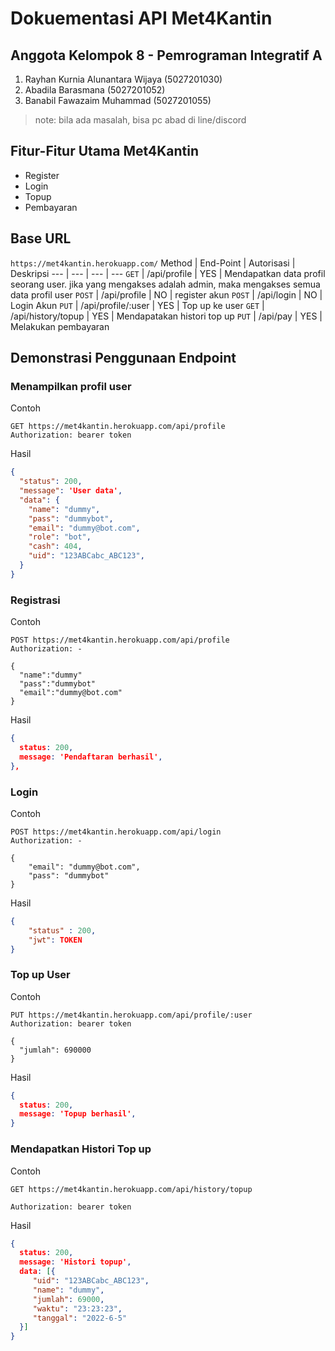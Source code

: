 # Dokuementasi API Met4Kantin

## Anggota Kelompok 8 - Pemrograman Integratif A

1. Rayhan Kurnia Alunantara Wijaya (5027201030)
2. Abadila Barasmana (5027201052)
3. Banabil Fawazaim Muhammad (5027201055)

> note: bila ada masalah, bisa pc abad di line/discord

## Fitur-Fitur Utama Met4Kantin

- Register
- Login
- Topup
- Pembayaran

## Base URL

`https://met4kantin.herokuapp.com/`
Method | End-Point | Autorisasi | Deskripsi
--- | --- | --- | ---
`GET` | /api/profile | YES | Mendapatkan data profil seorang user. jika yang mengakses adalah admin, maka mengakses semua data profil user
`POST` | /api/profile | NO | register akun
`POST` | /api/login | NO | Login Akun
`PUT` |  /api/profile/:user | YES | Top up ke user
`GET` | /api/history/topup | YES | Mendapatakan histori top up 
`PUT` | /api/pay | YES | Melakukan pembayaran

## Demonstrasi Penggunaan Endpoint

### Menampilkan profil user

Contoh

```
GET https://met4kantin.herokuapp.com/api/profile
Authorization: bearer token

```

Hasil

```json
{
  "status": 200,
  "message": 'User data',
  "data": {
    "name": "dummy",
    "pass": "dummybot",
    "email": "dummy@bot.com",
    "role": "bot",
    "cash": 404,
    "uid": "123ABCabc_ABC123",
  }
}
```

### Registrasi

Contoh

```
POST https://met4kantin.herokuapp.com/api/profile
Authorization: -

{
  "name":"dummy"
  "pass":"dummybot"
  "email":"dummy@bot.com"
}
```

Hasil

```json
{
  status: 200,
  message: 'Pendaftaran berhasil',
},
```

### Login

Contoh

```
POST https://met4kantin.herokuapp.com/api/login
Authorization: -

{
    "email": "dummy@bot.com",
    "pass": "dummybot"
}
```

Hasil

```json
{
    "status" : 200, 
    "jwt": TOKEN
}
```

### Top up User

Contoh

```
PUT https://met4kantin.herokuapp.com/api/profile/:user
Authorization: bearer token

{
  "jumlah": 690000
}
```

Hasil

```json
{
  status: 200,
  message: 'Topup berhasil',
}
```

### Mendapatkan Histori Top up

Contoh

```
GET https://met4kantin.herokuapp.com/api/history/topup

Authorization: bearer token
```

Hasil

```json
{
  status: 200,
  message: 'Histori topup',
  data: [{
     "uid": "123ABCabc_ABC123",
     "name": "dummy",
     "jumlah": 69000,
     "waktu": "23:23:23",
     "tanggal": "2022-6-5"
  }]
}
```
